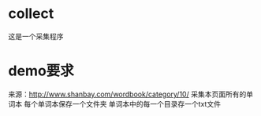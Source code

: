 # collect
这是一个采集程序

# demo要求
来源：http://www.shanbay.com/wordbook/category/10/
采集本页面所有的单词本
每个单词本保存一个文件夹
单词本中的每一个目录存一个txt文件